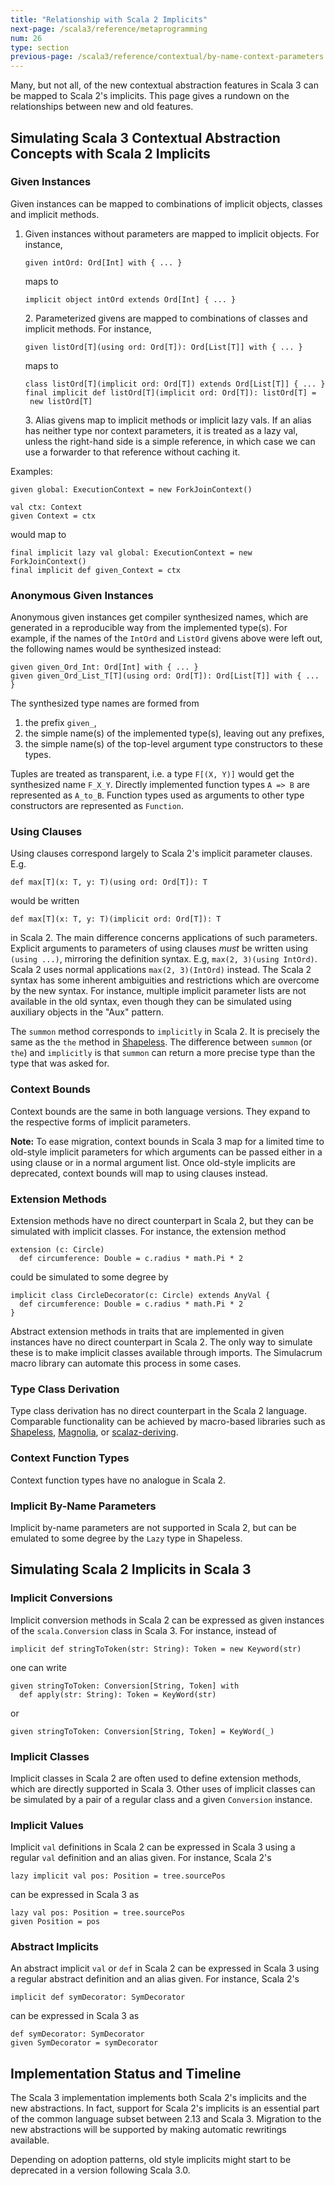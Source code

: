 ```yaml
---
title: "Relationship with Scala 2 Implicits"
next-page: /scala3/reference/metaprogramming
num: 26
type: section
previous-page: /scala3/reference/contextual/by-name-context-parameters
---
```


<!-- THIS FILE HAS BEEN GENERATED BY SCALADOC PREPROCESSOR.
    The whole process of generation the docs can be found under this README: https://github.com/lampepfl/dotty/blob/master/docs/README.md
    The source file can be found here https://github.com/lampepfl/dotty/edit/master/docs/docs/reference/contextual/relationship-implicits.md
    NOTE THAT ANY CHANGES TO THIS FILE WILL BE OVERRIDEN BY PREPROCESSOR.
-->

Many, but not all, of the new contextual abstraction features in Scala 3 can be mapped to Scala 2's implicits. This page gives a rundown on the relationships between new and old features.

## Simulating Scala 3 Contextual Abstraction Concepts with Scala 2 Implicits

### Given Instances

Given instances can be mapped to combinations of implicit objects, classes and implicit methods.

1. Given instances without parameters are mapped to implicit objects. For instance,

   <div class="snippet" ><div class="buttons"></div><pre><code class="language-scala"><span id="0" class="" >given intOrd: Ord[Int] with { ... }
   </span></code></pre></div>

   maps to

   <div class="snippet" ><div class="buttons"></div><pre><code class="language-scala"><span id="0" class="" >implicit object intOrd extends Ord[Int] { ... }
   </span></code></pre></div>2. Parameterized givens are mapped to combinations of classes and implicit methods. For instance,

   <div class="snippet" ><div class="buttons"></div><pre><code class="language-scala"><span id="0" class="" >given listOrd[T](using ord: Ord[T]): Ord[List[T]] with { ... }
   </span></code></pre></div>

   maps to

   <div class="snippet" ><div class="buttons"></div><pre><code class="language-scala"><span id="0" class="" >class listOrd[T](implicit ord: Ord[T]) extends Ord[List[T]] { ... }
   </span><span id="1" class="" >final implicit def listOrd[T](implicit ord: Ord[T]): listOrd[T] =
   </span><span id="2" class="" > new listOrd[T]
   </span></code></pre></div>3. Alias givens map to implicit methods or implicit lazy vals. If an alias has neither type nor context parameters,
   it is treated as a lazy val, unless the right-hand side is a simple reference, in which case we can use a forwarder to
   that reference without caching it.

Examples:

<div class="snippet" ><div class="buttons"></div><pre><code class="language-scala"><span id="0" class="" >given global: ExecutionContext = new ForkJoinContext()
</span><span id="1" class="" >
</span><span id="2" class="" >val ctx: Context
</span><span id="3" class="" >given Context = ctx
</span></code></pre></div>

would map to

<div class="snippet" ><div class="buttons"></div><pre><code class="language-scala"><span id="0" class="" >final implicit lazy val global: ExecutionContext = new ForkJoinContext()
</span><span id="1" class="" >final implicit def given_Context = ctx
</span></code></pre></div>

### Anonymous Given Instances

Anonymous given instances get compiler synthesized names, which are generated in a reproducible way from the implemented type(s). For example, if the names of the `IntOrd` and `ListOrd` givens above were left out, the following names would be synthesized instead:

<div class="snippet" ><div class="buttons"></div><pre><code class="language-scala"><span id="0" class="" >given given_Ord_Int: Ord[Int] with { ... }
</span><span id="1" class="" >given given_Ord_List_T[T](using ord: Ord[T]): Ord[List[T]] with { ... }
</span></code></pre></div>

The synthesized type names are formed from

1. the prefix `given_`,
2. the simple name(s) of the implemented type(s), leaving out any prefixes,
3. the simple name(s) of the top-level argument type constructors to these types.

Tuples are treated as transparent, i.e. a type `F[(X, Y)]` would get the synthesized name
`F_X_Y`. Directly implemented function types `A => B` are represented as `A_to_B`. Function types used as arguments to other type constructors are represented as `Function`.

### Using Clauses

Using clauses correspond largely to Scala 2's implicit parameter clauses. E.g.

<div class="snippet" ><div class="buttons"></div><pre><code class="language-scala"><span id="0" class="" >def max[T](x: T, y: T)(using ord: Ord[T]): T
</span></code></pre></div>

would be written

<div class="snippet" ><div class="buttons"></div><pre><code class="language-scala"><span id="0" class="" >def max[T](x: T, y: T)(implicit ord: Ord[T]): T
</span></code></pre></div>

in Scala 2. The main difference concerns applications of such parameters.
Explicit arguments to parameters of using clauses _must_ be written using `(using ...)`,
mirroring the definition syntax. E.g, `max(2, 3)(using IntOrd)`.
Scala 2 uses normal applications `max(2, 3)(IntOrd)` instead. The Scala 2 syntax has some inherent ambiguities and restrictions which are overcome by the new syntax. For instance, multiple implicit parameter lists are not available in the old syntax, even though they can be simulated using auxiliary objects in the "Aux" pattern.

The `summon` method corresponds to `implicitly` in Scala 2.
It is precisely the same as the `the` method in [Shapeless](https://github.com/milessabin/shapeless).
The difference between `summon` (or `the`) and `implicitly` is
that `summon` can return a more precise type than the type that was
asked for.

### Context Bounds

Context bounds are the same in both language versions. They expand to the respective forms of implicit parameters.

**Note:** To ease migration, context bounds in Scala 3 map for a limited time to old-style implicit parameters for which arguments can be passed either in a using clause or
in a normal argument list. Once old-style implicits are deprecated, context bounds
will map to using clauses instead.

### Extension Methods

Extension methods have no direct counterpart in Scala 2, but they can be simulated with implicit classes. For instance, the extension method

<div class="snippet" ><div class="buttons"></div><pre><code class="language-scala"><span id="0" class="" >extension (c: Circle)
</span><span id="1" class="" >  def circumference: Double = c.radius * math.Pi * 2
</span></code></pre></div>

could be simulated to some degree by

<div class="snippet" ><div class="buttons"></div><pre><code class="language-scala"><span id="0" class="" >implicit class CircleDecorator(c: Circle) extends AnyVal {
</span><span id="1" class="" >  def circumference: Double = c.radius * math.Pi * 2
</span><span id="2" class="" >}
</span></code></pre></div>

Abstract extension methods in traits that are implemented in given instances have no direct counterpart in Scala 2. The only way to simulate these is to make implicit classes available through imports. The Simulacrum macro library can automate this process in some cases.

### Type Class Derivation

Type class derivation has no direct counterpart in the Scala 2 language. Comparable functionality can be achieved by macro-based libraries such as [Shapeless](https://github.com/milessabin/shapeless), [Magnolia](https://propensive.com/opensource/magnolia), or [scalaz-deriving](https://github.com/scalaz/scalaz-deriving).

### Context Function Types

Context function types have no analogue in Scala 2.

### Implicit By-Name Parameters

Implicit by-name parameters are not supported in Scala 2, but can be emulated to some degree by the `Lazy` type in Shapeless.

## Simulating Scala 2 Implicits in Scala 3

### Implicit Conversions

Implicit conversion methods in Scala 2 can be expressed as given instances of the `scala.Conversion` class in Scala 3. For instance, instead of

<div class="snippet" ><div class="buttons"></div><pre><code class="language-scala"><span id="0" class="" >implicit def stringToToken(str: String): Token = new Keyword(str)
</span></code></pre></div>

one can write

<div class="snippet" ><div class="buttons"></div><pre><code class="language-scala"><span id="0" class="" >given stringToToken: Conversion[String, Token] with
</span><span id="1" class="" >  def apply(str: String): Token = KeyWord(str)
</span></code></pre></div>

or

<div class="snippet" ><div class="buttons"></div><pre><code class="language-scala"><span id="0" class="" >given stringToToken: Conversion[String, Token] = KeyWord(_)
</span></code></pre></div>

### Implicit Classes

Implicit classes in Scala 2 are often used to define extension methods, which are directly supported in Scala 3. Other uses of implicit classes can be simulated by a pair of a regular class and a given `Conversion` instance.

### Implicit Values

Implicit `val` definitions in Scala 2 can be expressed in Scala 3 using a regular `val` definition and an alias given.
For instance, Scala 2's

<div class="snippet" ><div class="buttons"></div><pre><code class="language-scala"><span id="0" class="" >lazy implicit val pos: Position = tree.sourcePos
</span></code></pre></div>

can be expressed in Scala 3 as

<div class="snippet" ><div class="buttons"></div><pre><code class="language-scala"><span id="0" class="" >lazy val pos: Position = tree.sourcePos
</span><span id="1" class="" >given Position = pos
</span></code></pre></div>

### Abstract Implicits

An abstract implicit `val` or `def` in Scala 2 can be expressed in Scala 3 using a regular abstract definition and an alias given. For instance, Scala 2's

<div class="snippet" ><div class="buttons"></div><pre><code class="language-scala"><span id="0" class="" >implicit def symDecorator: SymDecorator
</span></code></pre></div>

can be expressed in Scala 3 as

<div class="snippet" ><div class="buttons"></div><pre><code class="language-scala"><span id="0" class="" >def symDecorator: SymDecorator
</span><span id="1" class="" >given SymDecorator = symDecorator
</span></code></pre></div>

## Implementation Status and Timeline

The Scala 3 implementation implements both Scala 2's implicits and the new abstractions. In fact, support for Scala 2's implicits is an essential part of the common language subset between 2.13 and Scala 3.
Migration to the new abstractions will be supported by making automatic rewritings available.

Depending on adoption patterns, old style implicits might start to be deprecated in a version following Scala 3.0.
